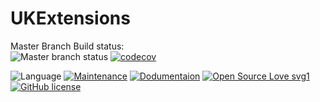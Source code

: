 # UKExtensions

Master Branch Build status:<br>
![Master branch status](https://travis-ci.org/alokc83/UKExtensions.svg?branch=develop)
[![codecov](https://codecov.io/gh/alokc83/UKExtension/branch/develop/graph/badge.svg)](https://codecov.io/gh/alokc83/UKExtensions)
<br>

![Language](https://img.shields.io/badge/Language-Swift%204.2-orange.svg)
[![Maintenance](https://img.shields.io/badge/Maintained%3F-yes-green.svg)](https://github.com/alokc83/WeatherInfo/graphs/commit-activity)
[![Dodumentaion](https://img.shields.io/badge/Documentation%3F-yes-green.svg)](./docs/index.html)
[![Open Source Love svg1](https://badges.frapsoft.com/os/v1/open-source.svg?v=103)](https://github.com/ellerbrock/open-source-badges/)
[![GitHub license](https://img.shields.io/github/license/alokc83/WeatherInfo.svg)](https://github.com/alokc83/WeatherInfo/blob/master/LICENSE)


